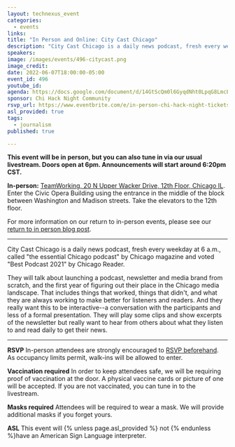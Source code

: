 ```yaml
---
layout: technexus_event
categories:
  - events
links: 
title: "In Person and Online: City Cast Chicago"
description: "City Cast Chicago is a daily news podcast, fresh every weekday at 6 a.m., called 'the essential Chicago podcast' by Chicago magazine and voted 'Best Podcast 2021' by Chicago Reader. They will talk about launching a podcast, newsletter and media brand from scratch, and the first year of figuring out their place in the Chicago media landscape. That includes things that worked, things that didn't, and what they are always working to make better for listeners and readers."
speakers:
image: /images/events/496-citycast.png
image_credit: 
date: 2022-06-07T18:00:00-05:00
event_id: 496
youtube_id: 
agenda: https://docs.google.com/document/d/14GtScQm0l6GyqdNht0LpqG8LmcEF7i3COjNJ06PaTj8/edit#
sponsor: Chi Hack Night Community
rsvp_url: https://www.eventbrite.com/e/in-person-chi-hack-night-tickets-207988107027
asl_provided: true
tags:
  - journalism
published: true

---
```


**This event will be in person, but you can also tune in via our usual livestream. Doors open at 6pm. Announcements will start around 6:20pm CST.**

**In-person:** <a href='https://www.google.com/maps/place/TechNexus+Venture+Collaborative/@41.8835673,-87.6394085,17z/data=!3m1!4b1!4m5!3m4!1s0x880e2d5be57f04c5:0xa87e47e177660090!8m2!3d41.8835673!4d-87.6372198'>TeamWorking, 20 N Upper Wacker Drive, 12th Floor, Chicago IL</a>. Enter the Civic Opera Building using the entrance in the middle of the block between Washington and Madison streets. Take the elevators to the 12th floor.

For more information on our return to in-person events, please see our [return to in person blog post](/blog/2021/11/09/2021-return-to-in-person.html). 

---

City Cast Chicago is a daily news podcast, fresh every weekday at 6 a.m., called "the essential Chicago podcast" by Chicago magazine and voted "Best Podcast 2021" by Chicago Reader.

They will talk about launching a podcast, newsletter and media brand from scratch, and the first year of figuring out their place in the Chicago media landscape. That includes things that worked, things that didn't, and what they are always working to make better for listeners and readers. And they really want this to be interactive--a conversation with the participants and less of a formal presentation. They will play some clips and show excerpts of the newsletter but really want to hear from others about what they listen to and read daily to get their news.

---

**RSVP** In-person attendees are strongly encouraged to [RSVP beforehand]({{page.rsvp_url}}). As occupancy limits permit, walk-ins will be allowed to enter.

**Vaccination required** In order to keep attendees safe, we will be requiring proof of vaccination at the door. A physical vaccine cards or picture of one will be accepted. If you are not vaccinated, you can tune in to the livestream.

**Masks required** Attendees will be required to wear a mask. We will provide additional masks if you forget yours.
<!-- 
**There will be food!** We will be serving chicken, steak and veggie tacos from [Atolito's Tacos](https://atolito.com/restaurant/625/Atolito)! -->

**ASL** This event will {% unless page.asl_provided %} not {% endunless %}have an American Sign Language interpreter.
